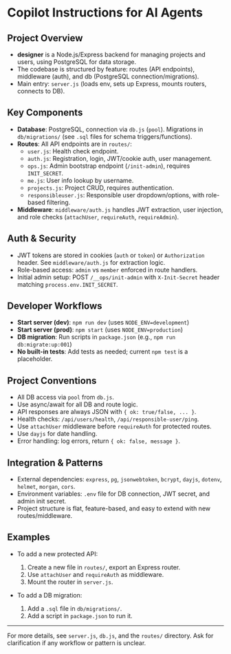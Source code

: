 # Copilot Instructions for AI Agents

## Project Overview
- **designer** is a Node.js/Express backend for managing projects and users, using PostgreSQL for data storage.
- The codebase is structured by feature: routes (API endpoints), middleware (auth), and db (PostgreSQL connection/migrations).
- Main entry: `server.js` (loads env, sets up Express, mounts routers, connects to DB).

## Key Components
- **Database**: PostgreSQL, connection via `db.js` (`pool`). Migrations in `db/migrations/` (see `.sql` files for schema triggers/functions).
- **Routes**: All API endpoints are in `routes/`:
  - `user.js`: Health check endpoint.
  - `auth.js`: Registration, login, JWT/cookie auth, user management.
  - `ops.js`: Admin bootstrap endpoint (`/init-admin`), requires `INIT_SECRET`.
  - `me.js`: User info lookup by username.
  - `projects.js`: Project CRUD, requires authentication.
  - `responsibleuser.js`: Responsible user dropdown/options, with role-based filtering.
- **Middleware**: `middleware/auth.js` handles JWT extraction, user injection, and role checks (`attachUser`, `requireAuth`, `requireAdmin`).

## Auth & Security
- JWT tokens are stored in cookies (`auth` or `token`) or `Authorization` header. See `middleware/auth.js` for extraction logic.
- Role-based access: `admin` vs `member` enforced in route handlers.
- Initial admin setup: POST `/__ops/init-admin` with `X-Init-Secret` header matching `process.env.INIT_SECRET`.

## Developer Workflows
- **Start server (dev)**: `npm run dev` (uses `NODE_ENV=development`)
- **Start server (prod)**: `npm start` (uses `NODE_ENV=production`)
- **DB migration**: Run scripts in `package.json` (e.g., `npm run db:migrate:up:001`)
- **No built-in tests**: Add tests as needed; current `npm test` is a placeholder.

## Project Conventions
- All DB access via `pool` from `db.js`.
- Use async/await for all DB and route logic.
- API responses are always JSON with `{ ok: true/false, ... }`.
- Health checks: `/api/users/health`, `/api/responsible-user/ping`.
- Use `attachUser` middleware before `requireAuth` for protected routes.
- Use `dayjs` for date handling.
- Error handling: log errors, return `{ ok: false, message }`.

## Integration & Patterns
- External dependencies: `express`, `pg`, `jsonwebtoken`, `bcrypt`, `dayjs`, `dotenv`, `helmet`, `morgan`, `cors`.
- Environment variables: `.env` file for DB connection, JWT secret, and admin init secret.
- Project structure is flat, feature-based, and easy to extend with new routes/middleware.

## Examples
- To add a new protected API:
  1. Create a new file in `routes/`, export an Express router.
  2. Use `attachUser` and `requireAuth` as middleware.
  3. Mount the router in `server.js`.

- To add a DB migration:
  1. Add a `.sql` file in `db/migrations/`.
  2. Add a script in `package.json` to run it.

---

For more details, see `server.js`, `db.js`, and the `routes/` directory. Ask for clarification if any workflow or pattern is unclear.
